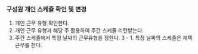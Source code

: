 ### 구성원 개인 스케쥴 확인 및 변경

1. 개인 근무 유형 확인한다.
2. 개인 근무 유형과 해당 주 활용하여 주간 스케쥴 리턴받는다.
3. 주간 스케쥴에서 특정 날짜의 근무유형을 정한다.
   3 - 1. 특정 날짜의 스케쥴은 재택근무를 한다.
